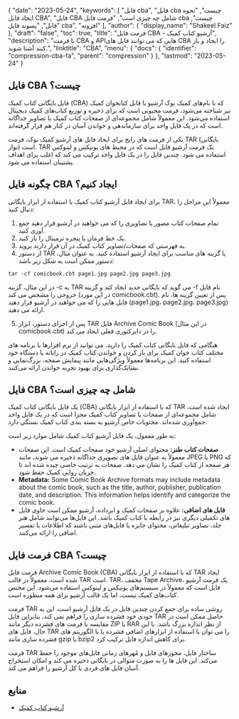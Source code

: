 {
  "date": "2023-05-24",
  "keywords": [
"فایل cba",
"فایل cba چیست",
"نحوه ایجاد فایل CBA",
"فایل CBA شامل چه چیزی است",
"فرمت فایل cba چیست",
"فایل",
"پسوند فایل cba",
"افزونه"
],
  "author": {
    "display_name": "Shakeel Faiz"
},
  "draft": "false",
  "toc": true,
  "title": "فرمت فایل CBA - آرشیو کتاب کمیک",
  "description": "با فرمت CBA و APIهایی که می توانند فایل های CBA را ایجاد و باز کنند آشنا شوید.",
  "linktitle": "CBA",
  "menu": {
    "docs": {
      "identifier": "compression-cba-fa",
      "parent": "compression"
}
},
  "lastmod": "2023-05-24"
}

## فایل CBA چیست؟

فایل بایگانی کتاب کمیک (CBA) که با نام‌های کمیک بوک آرشیو یا فایل کتابخوان کمیک نیز شناخته می‌شود، فرمت محبوبی است که برای ذخیره و توزیع کتاب‌های کمیک دیجیتال استفاده می‌شود. این معمولاً شامل مجموعه‌ای از صفحات کتاب کمیک یا تصاویر جداگانه است که در یک فایل واحد برای سازماندهی و خواندن آسان در کنار هم قرار گرفته‌اند.

یکی از فرمت های رایج برای ایجاد فایل های آرشیو کمیک بوک، فرمت TAR (بایگانی نوار) است. TAR یک فرمت آرشیو فایل است که در محیط های یونیکس و لینوکس استفاده می شود. چندین فایل را در یک فایل واحد ترکیب می کند که اغلب برای اهداف پشتیبان استفاده می شود.

## چگونه فایل CBA ایجاد کنیم؟

برای ایجاد فایل آرشیو کتاب کمیک با استفاده از ابزار بایگانی TAR، معمولاً این مراحل را دنبال کنید:

1. تمام صفحات کتاب مصور یا تصاویری را که می خواهید در آرشیو قرار دهید جمع آوری کنید.
2. یک خط فرمان یا پنجره ترمینال را باز کنید.
3. به فهرستی که صفحات/تصاویر کتاب کمیک در آن قرار دارند بروید.
4. از دستور TAR با گزینه های مناسب برای ایجاد آرشیو استفاده کنید. به عنوان مثال، دستور ممکن است به شکل زیر باشد:

```
tar -cf comicbook.cbt page1.jpg page2.jpg page3.jpg
```

در این مثال، گزینه -c به TAR می گوید که بایگانی جدید ایجاد کند و گزینه -f نام فایل خروجی را مشخص می کند (در این مورد comicbook.cbt). پس از تعیین گزینه ها، نام فایل هایی را که می خواهید در آرشیو قرار دهید (page1.jpg، page2.jpg، page3.jpg) ارائه می دهید.

5. پس از اجرای دستور، ابزار TAR فایل Archive Comic Book (در این مثال comicbook.cbt) را در دایرکتوری فعلی ایجاد می کند.

هنگامی که فایل بایگانی کتاب کمیک را دارید، می توانید از نرم افزارها یا برنامه های مختلف کتاب خوان کمیک برای باز کردن و خواندن کتاب کمیک در رایانه یا دستگاه خود استفاده کنید. این برنامه‌ها معمولاً ویژگی‌هایی مانند پیمایش صفحه، بزرگ‌نمایی و نشانک‌گذاری برای بهبود تجربه خواندن ارائه می‌کنند.

## فایل CBA شامل چه چیزی است؟

یک فایل بایگانی کتاب کمیک (CBA) که با استفاده از ابزار بایگانی TAR ایجاد شده است، شامل مجموعه‌ای از صفحات یا تصاویر کتاب کمیک مجزا است که در یک فایل واحد جمع‌آوری شده‌اند. محتویات خاص آرشیو به بسته بندی کتاب کمیک بستگی دارد.

به طور معمول، یک فایل آرشیو کتاب کمیک شامل موارد زیر است:

- **صفحات کتاب طنز:** محتوای اصلی آرشیو خود صفحات کمیک است. این صفحات معمولاً به عنوان فایل های تصویری جداگانه ذخیره می شوند، مانند JPEG یا PNG که هر صفحه از کتاب کمیک را نشان می دهد. صفحات به ترتیب خاصی چیده شده اند تا جریان روایی کمیک حفظ شود.
- **Metadata:** Some Comic Book Archive formats may include metadata about the comic book, such as the title, author, publisher, publication date, and description. This information helps identify and categorize the comic book.
- **فایل های اضافی:** علاوه بر صفحات کمیک و ابرداده، آرشیو ممکن است حاوی فایل های تکمیلی دیگری نیز در رابطه با کتاب کمیک باشد. این فایل‌ها می‌توانند شامل هنر جلد، تصاویر تبلیغاتی، محتوای جایزه یا فایل‌های متنی باشند که اطلاعات یا تفسیر اضافی را ارائه می‌کنند.

## فرمت فایل CBA چیست؟

فرمت فایل Archive Comic Book (CBA) که با استفاده از ابزار بایگانی TAR ایجاد شده است، معمولاً در قالب TAR است. TAR، مخفف Tape Archive، یک فرمت آرشیو فایل است که معمولاً در سیستم‌های یونیکس و لینوکس استفاده می‌شود. این مختص کتاب‌های کمیک نیست، اما یک قالب آرشیو برای همه منظوره است.

فرمت TAR روشی ساده برای جمع کردن چندین فایل در یک فایل آرشیو است. این به خودی خود فشرده سازی را فراهم نمی کند، بنابراین فایل TAR حاصل ممکن است در مقایسه با فرمت های فشرده دیگر مانند ZIP یا RAR از نظر اندازه بزرگ باشد. با این حال، فایل های TAR را می توان با استفاده از ابزارهای اضافی فشرده یا با الگوریتم های فشرده سازی مانند gzip یا bzip2 برای کاهش اندازه فایل ترکیب کرد.

فرمت TAR ساختار فایل، مجوزهای فایل و مُهرهای زمانی فایل‌های موجود را حفظ می‌کند. این فایل ها را به صورت متوالی در بایگانی ذخیره می کند و امکان استخراج آسان فایل های فردی یا کل آرشیو را فراهم می کند.

## منابع
* [آرشیو کتاب کمیک](https://en.wikipedia.org/wiki/Comic_book_archive)


